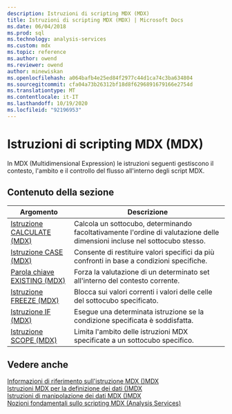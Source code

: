 ```yaml
---
description: Istruzioni di scripting MDX (MDX)
title: Istruzioni di scripting MDX (MDX) | Microsoft Docs
ms.date: 06/04/2018
ms.prod: sql
ms.technology: analysis-services
ms.custom: mdx
ms.topic: reference
ms.author: owend
ms.reviewer: owend
author: minewiskan
ms.openlocfilehash: a064bafb4e25ed84f2977c44d1ca74c3ba634804
ms.sourcegitcommit: cfa04a73b26312bf18d8f6296891679166e2754d
ms.translationtype: MT
ms.contentlocale: it-IT
ms.lasthandoff: 10/19/2020
ms.locfileid: "92196953"
---
```

# <a name="mdx-scripting-statements-mdx"></a>Istruzioni di scripting MDX (MDX)


  In MDX (Multidimensional Expression) le istruzioni seguenti gestiscono il contesto, l'ambito e il controllo del flusso all'interno degli script MDX.  
  
## <a name="in-this-section"></a>Contenuto della sezione  
  
|Argomento|Descrizione|  
|-----------|-----------------|  
|[Istruzione CALCULATE &#40;MDX&#41;](../mdx/mdx-scripting-calculate.md)|Calcola un sottocubo, determinando facoltativamente l'ordine di valutazione delle dimensioni incluse nel sottocubo stesso.|  
|[Istruzione CASE &#40;MDX&#41;](../mdx/case-statement-mdx.md)|Consente di restituire valori specifici da più confronti in base a condizioni specifiche.|  
|[Parola chiave EXISTING &#40;MDX&#41;](/analysis-services/multidimensional-models/mdx/mdx-query-existing-keyword)|Forza la valutazione di un determinato set all'interno del contesto corrente.|  
|[Istruzione FREEZE &#40;MDX&#41;](../mdx/mdx-scripting-freeze.md)|Blocca sui valori correnti i valori delle celle del sottocubo specificato.|  
|[Istruzione IF &#40;MDX&#41;](../mdx/mdx-scripting-if.md)|Esegue una determinata istruzione se la condizione specificata è soddisfatta.|  
|[Istruzione SCOPE &#40;MDX&#41;](../mdx/mdx-scripting-scope.md)|Limita l'ambito delle istruzioni MDX specificate a un sottocubo specifico.|  
  
## <a name="see-also"></a>Vedere anche  
 [Informazioni di riferimento sull'istruzione MDX &#40;&#41;MDX ](../mdx/mdx-statement-reference-mdx.md)   
 [Istruzioni MDX per la definizione dei dati &#40;&#41;MDX ](../mdx/mdx-data-definition-statements-mdx.md)   
 [Istruzioni di manipolazione dei dati MDX &#40;&#41;MDX ](../mdx/mdx-data-manipulation-statements-mdx.md)   
 [Nozioni fondamentali sullo scripting MDX &#40;Analysis Services&#41;](/analysis-services/multidimensional-models/mdx/mdx-scripting-fundamentals-analysis-services)  
  
